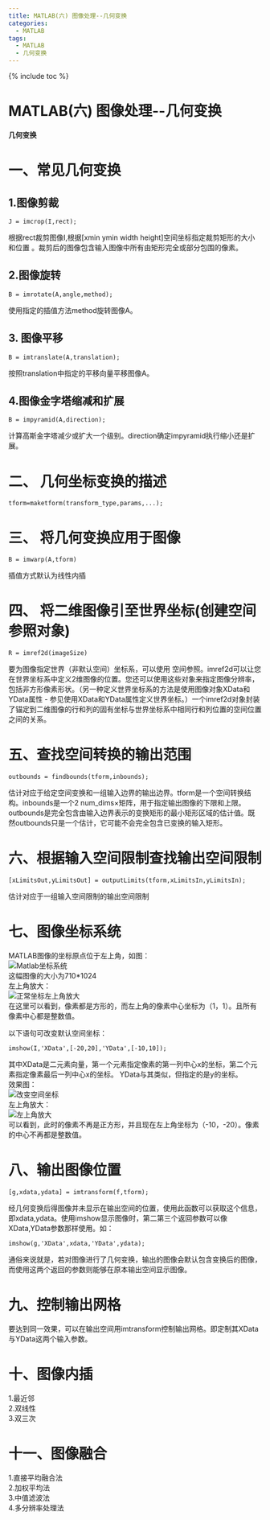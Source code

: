 ```yaml
---
title: MATLAB(六) 图像处理--几何变换
categories:
  - MATLAB
tags:
  - MATLAB
  - 几何变换
---
```

{% include toc %}

# MATLAB(六) 图像处理--几何变换

**几何变换**

# 一、常见几何变换

## 1.图像剪裁

```
J = imcrop(I,rect);
```

根据rect裁剪图像I,根据[xmin ymin width height]空间坐标指定裁剪矩形的大小和位置 。裁剪后的图像包含输入图像中所有由矩形完全或部分包围的像素。

## 2.图像旋转

```
B = imrotate(A,angle,method);
```

使用指定的插值方法method旋转图像A。

## 3. 图像平移

```
B = imtranslate(A,translation);
```

按照translation中指定的平移向量平移图像A。

## 4.图像金字塔缩减和扩展

```
B = impyramid(A,direction);
```

计算高斯金字塔减少或扩大一个级别。direction确定impyramid执行缩小还是扩展。

# 二、 几何坐标变换的描述

```
tform=maketform(transform_type,params,...);
```

# 三、 将几何变换应用于图像

```
B = imwarp(A,tform)
```

插值方式默认为线性内插

# 四、 将二维图像引至世界坐标(创建空间参照对象)

```
R = imref2d(imageSize)
```

> 
要为图像指定世界（非默认空间）坐标系，可以使用 空间参照。imref2d可以让您在世界坐标系中定义2维图像的位置。您还可以使用这些对象来指定图像分辨率，包括非方形像素形状。（另一种定义世界坐标系的方法是使用图像对象XData和 YData属性 - 参见使用XData和YData属性定义世界坐标。）一个imref2d对象封装了锚定到二维图像的行和列的固有坐标与世界坐标系中相同行和列位置的空间位置之间的关系。


# 五、查找空间转换的输出范围

```
outbounds = findbounds(tform,inbounds);
```

> 
估计对应于给定空间变换和一组输入边界的输出边界。tform是一个空间转换结构。inbounds是一个2 num_dims×矩阵，用于指定输出图像的下限和上限。outbounds是完全包含由输入边界表示的变换矩形的最小矩形区域的估计值。既然outbounds只是一个估计，它可能不会完全包含已变换的输入矩形。


# 六、根据输入空间限制查找输出空间限制

```
[xLimitsOut,yLimitsOut] = outputLimits(tform,xLimitsIn,yLimitsIn);
```

> 
估计对应于一组输入空间限制的输出空间限制


# 七、图像坐标系统

MATLAB图像的坐标原点位于左上角，如图： <br/> <img alt="Matlab坐标系统" src="https://img-blog.csdn.net/20180325080617627?watermark/2/text/aHR0cHM6Ly9ibG9nLmNzZG4ubmV0L20wXzM3NTY1NzM2/font/5a6L5L2T/fontsize/400/fill/I0JBQkFCMA==/dissolve/70" title=""/> <br/> 这幅图像的大小为710*1024 <br/> 左上角放大： <br/> <img alt="正常坐标左上角放大" src="https://img-blog.csdn.net/20180325081246946?watermark/2/text/aHR0cHM6Ly9ibG9nLmNzZG4ubmV0L20wXzM3NTY1NzM2/font/5a6L5L2T/fontsize/400/fill/I0JBQkFCMA==/dissolve/70" title=""/> <br/> 在这里可以看到，像素都是方形的，而左上角的像素中心坐标为（1，1）。且所有像素中心都是整数值。

以下语句可改变默认空间坐标：

```
imshow(I,'XData',[-20,20],'YData',[-10,10]);
```

其中XData是二元素向量，第一个元素指定像素的第一列中心x的坐标，第二个元素指定像素最后一列中心x的坐标。 YData与其类似，但指定的是y的坐标。 <br/> 效果图： <br/> <img alt="改变空间坐标" src="https://img-blog.csdn.net/20180325080925982?watermark/2/text/aHR0cHM6Ly9ibG9nLmNzZG4ubmV0L20wXzM3NTY1NzM2/font/5a6L5L2T/fontsize/400/fill/I0JBQkFCMA==/dissolve/70" title=""/> <br/> 左上角放大： <br/> <img alt="左上角放大" src="https://img-blog.csdn.net/20180325081032148?watermark/2/text/aHR0cHM6Ly9ibG9nLmNzZG4ubmV0L20wXzM3NTY1NzM2/font/5a6L5L2T/fontsize/400/fill/I0JBQkFCMA==/dissolve/70" title=""/> <br/> 可以看到，此时的像素不再是正方形，并且现在左上角坐标为（-10，-20）。像素的中心不再都是整数值。

# 八、输出图像位置

```
[g,xdata,ydata] = imtransform(f,tform);
```

经几何变换后得图像并未显示在输出空间的位置，使用此函数可以获取这个信息，即xdata,ydata。使用imshow显示图像时，第二第三个返回参数可以像XData,YData参数那样使用。如：

```
imshow(g,'XData',xdata,'YData',ydata);
```

通俗来说就是，若对图像进行了几何变换，输出的图像会默认包含变换后的图像，而使用这两个返回的参数则能够在原本输出空间显示图像。

# 九、控制输出网格

要达到同一效果，可以在输出空间用imtransform控制输出网格。即定制其XData与YData这两个输入参数。

# 十、图像内插

1.最近邻 <br/> 2.双线性 <br/> 3.双三次

# 十一、图像融合

1.直接平均融合法 <br/> 2.加权平均法 <br/> 3.中值滤波法 <br/> 4.多分辨率处理法
